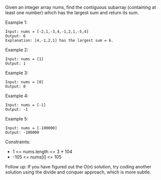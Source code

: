 Given an integer array nums, find the contiguous subarray (containing at least one number) which has the largest sum and return its sum.

 

Example 1:
```
Input: nums = [-2,1,-3,4,-1,2,1,-5,4]
Output: 6
Explanation: [4,-1,2,1] has the largest sum = 6.
```
Example 2:
```
Input: nums = [1]
Output: 1
```
Example 3:
```
Input: nums = [0]
Output: 0
```
Example 4:
```
Input: nums = [-1]
Output: -1
```
Example 5:
```
Input: nums = [-100000]
Output: -100000
```

Constraints:

- 1 <= nums.length <= 3 * 104
- -105 <= nums[i] <= 105
 

Follow up: If you have figured out the O(n) solution, try coding another solution using the divide and conquer approach, which is more subtle.